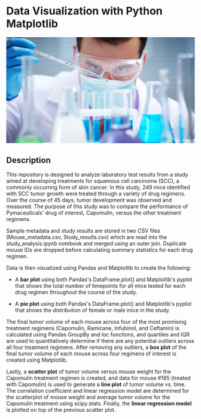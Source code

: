 # Data Visualization with Python Matplotlib

![Laboratory Logo](images/laboratory.jpg)

## Description

This repository is designed to analyze laboratory test results from a study aimed at developing treatments for squamous cell carcinoma (SCC), a commonly occurring form of skin cancer. In this study, 249 mice identified with SCC tumor growth were treated through a variety of drug regimens. Over the course of 45 days, tumor development was observed and measured. The purpose of this study was to compare the performance of Pymaceuticals' drug of interest, Capomulin, versus the other treatment regimens.

Sample metadata and study results are stored in two CSV files (Mouse_metadata.csv, Study_results.csv) which are read into the study_analysis.ipynb notebook and merged using an outer join. Duplicate mouse IDs are dropped before calculating summary statistics for each drug regimen.

Data is then visualized using Pandas and Matplotlib to create the following:

- A **bar plot** using both Pandas's DataFrame.plot() and Matplotlib's pyplot that shows the total number of timepoints for all mice tested for each drug regimen throughout the course of the study.

- A **pie plot** using both Pandas's DataFrame.plot() and Matplotlib's pyplot that shows the distribution of female or male mice in the study.

The final tumor volume of each mouse across four of the most promising treatment regimens (Capomulin, Ramicane, Infubinol, and Ceftamin) is calculated using Pandas GroupBy and loc functions, and quartiles and IQR are used to quantitatively determine if there are any potential outliers across all four treatment regimens. After removing any outliers, a **box plot** of the final tumor volume of each mouse across four regimens of interest is created using Matplotlib.

Lastly, a **scatter plot** of tumor volume versus mouse weight for the Capomulin treatment regimen is created, and data for mouse #185 (treated with Capomulin) is used to generate a **line plot** of tumor volume vs. time. The correlation coefficient and linear regression model are determined for the scatterplot of mouse weight and average tumor volume for the Capomulin treatment using scipy.stats. Finally, the **linear regression model** is plotted on top of the previous scatter plot.